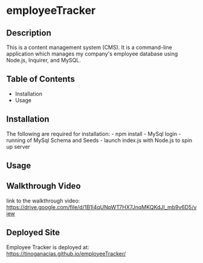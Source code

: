 # employeeTracker

## Description

This is a content management system (CMS).  It is a command-line application which manages my company's employee database using Node.js, Inquirer, and MySQL.

## Table of Contents

- Installation
- Usage

## Installation

The following are required for installation:
                                            - npm install
                                            - MySql login
                                            - running of MySql Schema and Seeds
                                            - launch index.js with Node.js to spin up server
                                            
## Usage

## Walkthrough Video

link to the walkthrough video: https://drive.google.com/file/d/1B1l4qUNpWT7HX7JnqMKQKdJI_mb9v6D5/view

## Deployed Site

Employee Tracker is deployed at: https://tinoganacias.github.io/employeeTracker/
